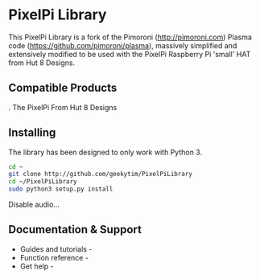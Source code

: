 # PixelPi Library

This PixelPi Library is a fork of the Pimoroni (http://pimoroni.com) Plasma code (https://github.com/pimoroni/plasma), massively simplified and extensively modified to be used with the PixelPi Raspberry Pi 'small' HAT from Hut 8 Designs.

## Compatible Products

. The PixelPi From Hut 8 Designs

## Installing

The library has been designed to only work with Python 3.

```bash
cd ~
git clone http://github.com/geekytim/PixelPiLibrary
cd ~/PixelPiLibrary
sudo python3 setup.py install
```

Disable audio...

## Documentation & Support

* Guides and tutorials - 
* Function reference - 
* Get help - 
